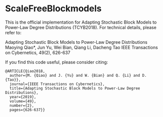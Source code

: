 # ScaleFreeBlockmodels

This is the official implementation for Adapting Stochastic Block Models to Power-Law Degree Distributions (TCYB2018). For technical details, please refer to:

Adapting Stochastic Block Models to Power-Law Degree Distributions
Maoying Qiao*, Jun Yu, Wei Bian, Qiang Li, Dacheng Tao
IEEE Transactions on Cybernetics, 49(2), 626-637

If you find this code useful, please consider citing:

    @ARTICLE{Qiao2018,
      author={M. {Qiao} and J. {Yu} and W. {Bian} and Q. {Li} and D. {Tao}},  
      journal={IEEE Transactions on Cybernetics},  
      title={Adapting Stochastic Block Models to Power-Law Degree Distributions},  
      year={2019},  
      volume={49},  
      number={2},  
      pages={626-637}}
